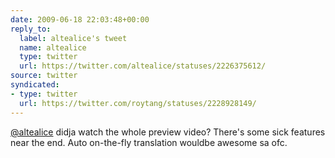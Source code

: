 ```yaml
---
date: 2009-06-18 22:03:48+00:00
reply_to:
  label: altealice's tweet
  name: altealice
  type: twitter
  url: https://twitter.com/altealice/statuses/2226375612/
source: twitter
syndicated:
- type: twitter
  url: https://twitter.com/roytang/statuses/2228928149/
---
```


[@altealice](https://twitter.com/altealice/) didja watch the whole preview video? There's some sick features near the end. Auto on-the-fly translation wouldbe awesome sa ofc.